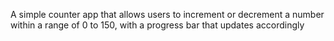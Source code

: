 A simple counter app that allows users to increment or decrement a number within a range of 0 to 150, with a progress bar that updates accordingly